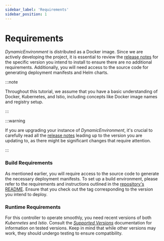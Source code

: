 ```yaml
---
sidebar_label: 'Requirements'
sidebar_position: 1
---
```


# Requirements

_DynamicEnvironment_ is distributed as a Docker image. Since we are actively developing the project, it is essential to review the [release notes][releases] for the specific version you intend to install to ensure there are no additional requirements. Additionally, you will need access to the source code for generating deployment manifests and Helm charts.

:::note

Throughout this tutorial, we assume that you have a basic understanding of Docker, Kubernetes, and Istio, including concepts like Docker image names and registry setup.

:::

:::warning

If you are upgrading your instance of _DynamicEnvironment_, it's crucial to carefully read all the [release notes][releases] leading up to the version you are updating to, as there might be significant changes that require attention.

:::

### Build Requirements

As mentioned earlier, you will require access to the source code to generate the necessary deployment manifests. To set up a build environment, please refer to the requirements and instructions outlined in the [repository's README](#). Ensure that you check out the tag corresponding to the version you intend to deploy.

### Runtime Requirements

For this controller to operate smoothly, you need recent versions of both _Kubernetes_ and _Istio_. Consult the [_Supported Versions_](../references/supported-versions.md) documentation for information on tested versions. Keep in mind that while other versions may work, they should undergo testing to ensure compatibility.

[releases]: #